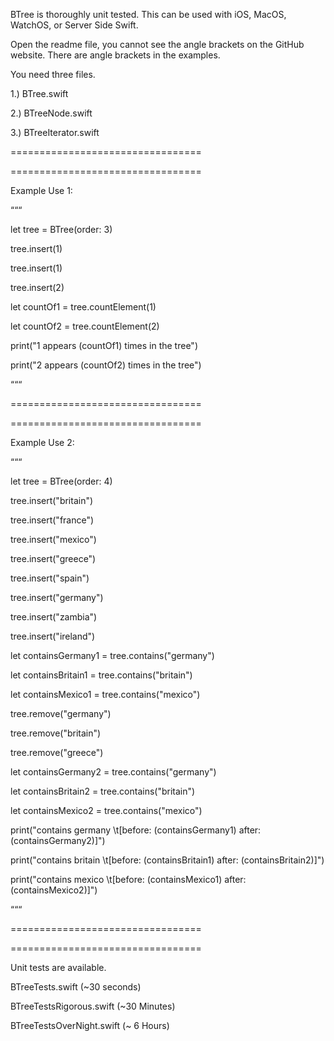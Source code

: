 BTree is thoroughly unit tested. This can be used with iOS, MacOS, WatchOS, or Server Side Swift.


Open the readme file, you cannot see the angle brackets on the GitHub website. There are angle brackets in the examples.


You need three files.


1.) BTree.swift

2.) BTreeNode.swift

3.) BTreeIterator.swift


=================================

=================================


Example Use 1:

“““

let tree = BTree<Int>(order: 3)

tree.insert(1)

tree.insert(1)

tree.insert(2)

let countOf1 = tree.countElement(1)

let countOf2 = tree.countElement(2)



print("1 appears \(countOf1) times in the tree")

print("2 appears \(countOf2) times in the tree")

“““

=================================

=================================


Example Use 2:

“““

let tree = BTree<String>(order: 4)

tree.insert("britain")

tree.insert("france")

tree.insert("mexico")

tree.insert("greece")

tree.insert("spain")

tree.insert("germany")

tree.insert("zambia")

tree.insert("ireland")


let containsGermany1 = tree.contains("germany")

let containsBritain1 = tree.contains("britain")

let containsMexico1 = tree.contains("mexico")


tree.remove("germany")

tree.remove("britain")

tree.remove("greece")


let containsGermany2 = tree.contains("germany")

let containsBritain2 = tree.contains("britain")

let containsMexico2 = tree.contains("mexico")


print("contains germany \t[before: \(containsGermany1) after: \(containsGermany2)]")

print("contains britain \t[before: \(containsBritain1) after: \(containsBritain2)]")

print("contains mexico \t[before: \(containsMexico1) after: \(containsMexico2)]")

“““

=================================

=================================


Unit tests are available.


BTreeTests.swift (~30 seconds)

BTreeTestsRigorous.swift (~30 Minutes)

BTreeTestsOverNight.swift (~ 6 Hours)


